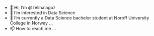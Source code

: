 - 👋 Hi, I’m @zelihalagoz
- 👀 I’m interested in Data Science
- 🌱 I’m currently a Data Science bachelor student at Noroff University College in Norway ...
- 📫 How to reach me ...

<!---
zelihalagoz/zelihalagoz is a ✨ special ✨ repository because its `README.md` (this file) appears on your GitHub profile.
You can click the Preview link to take a look at your changes.
--->
